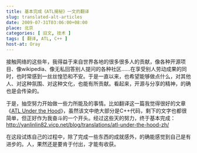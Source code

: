 ```yaml
---
title: 基本完成《ATL揭秘》一文的翻译
slug: translated-alt-articles
date: 2009-07-31T03:06:00+08:00
place: 北京
categories: [ 旧文, 技术 ]
tags: [ 翻译, ATL, C++ ]
host-at: Oray
---
```

接触网络的这些年，我得益于来自世界各地的很多很多人的贡献，像各种开源项目、像wikipedia、像无私回答别人提问的各种社区……在享受别人劳动成果的同时，也时常感到一丝丝惶恐和不安。于是一直以来，也希望能够做点什么，对其他人、对这种氛围、对这种文化，也能有所贡献。看起来，开源与分享的精神，的确也是会传染的。

于是，抽空努力开始做一些力所能及的事情。比如翻译这一篇我觉得很好的文章《[ATL Under the Hood]》，虽然该文中绝大部分是C++代码，剩下的文字也都很简单，但正好作为我奋斗的一个开头。经过这些天的努力，终于基本完成：<http://yanlinlin82.vicp.net/blog/translations/atl-under-the-hood-zh/>

在这段试炼自己的过程中，除了完成一些东西的成就感外，的确能感觉到自己是有进步的。人，果然还是要肯于付出，才能有收获。

[ATL Under the Hood]: http://www.codeproject.com/KB/atl/atl_underthehood_.aspx
